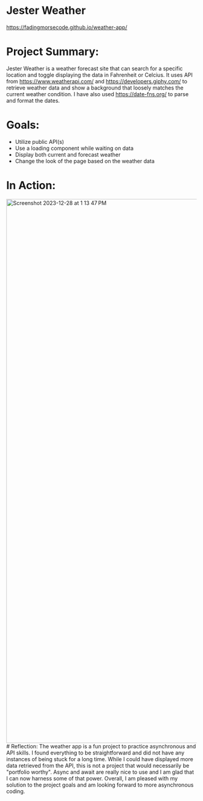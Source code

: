 # Jester Weather
https://fadingmorsecode.github.io/weather-app/
# Project Summary:
Jester Weather is a weather forecast site that can search for a specific location and toggle displaying the data in Fahrenheit or Celcius. It uses API from https://www.weatherapi.com/ and https://developers.giphy.com/ to retrieve weather data and show a background that loosely matches the current weather condition. I have also used https://date-fns.org/ to parse and format the dates. 
# Goals:
* Utilize public API(s)
* Use a loading component while waiting on data
* Display both current and forecast weather
* Change the look of the page based on the weather data
# In Action: 
<img width="1440" alt="Screenshot 2023-12-28 at 1 13 47 PM" src="https://github.com/fadingmorsecode/weather-app/assets/106215095/ccbabb06-0401-4472-93a0-ac2999a31844">
# Reflection:
The weather app is a fun project to practice asynchronous and API skills. I found everything to be straightforward and did not have any instances of being stuck for a long time. While I could have displayed more data retrieved from the API, this is not a project that would necessarily be "portfolio worthy". Async and await are really nice to use and I am glad that I can now harness some of that power. Overall, I am pleased with my solution to the project goals and am looking forward to more asynchronous coding. 
